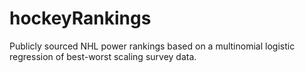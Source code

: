 # hockeyRankings
Publicly sourced NHL power rankings based on a multinomial logistic regression of best-worst scaling survey data. 
